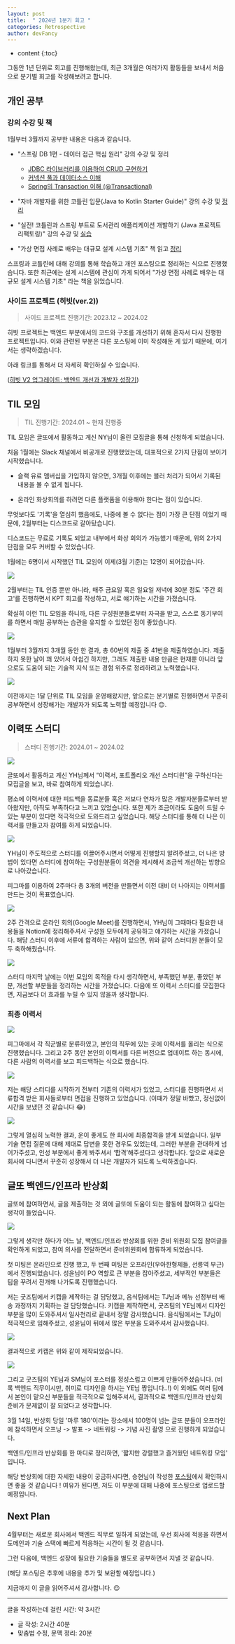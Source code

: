```yaml
---
layout: post
title:  " 2024년 1분기 회고 "
categories: Retrospective
author: devFancy
---
```

* content
{:toc}

그동안 1년 단위로 회고를 진행해왔는데, 최근 3개월은 여러가지 활동들을 보내서 처음으로 분기별 회고를 작성해보려고 합니다.

## 개인 공부

### 강의 수강 및 책

1월부터 3월까지 공부한 내용은 다음과 같습니다.

- "스프링 DB 1편 - 데이터 접근 핵심 원리" 강의 수강 및 정리

    - [JDBC 라이브러리를 이용하여 CRUD 구현하기](https://devfancy.github.io/Spring-DB-JDBC/)
    - [커넥션 풀과 데이터소스 이해](https://devfancy.github.io/Spring-DB-ConnectionPool-DataSource/)
    - [Spring의 Transaction 이해 (@Transactional)](https://devfancy.github.io/Spring-DB-Transaction/)

- "자바 개발자를 위한 코틀린 입문(Java to Kotlin Starter Guide)" 강의 수강 및 [정리](https://github.com/devFancy/kotlin-practice/tree/main/java-to-kotlin)

- "실전! 코틀린과 스프링 부트로 도서관리 애플리케이션 개발하기 (Java 프로젝트 리팩토링)" 강의 수강 및 [실습](https://github.com/devFancy/kotlin-practice/tree/main/library-app)

- "가상 면접 사례로 배우는 대규모 설계 시스템 기초" 책 읽고 [정리](https://github.com/devFancy/memo/tree/main/book)

스프링과 코틀린에 대해 강의를 통해 학습하고 개인 포스팅으로 정리하는 식으로 진행했습니다. 또한 최근에는 설계 시스템에 관심이 가게 되어서 "가상 면접 사례로 배우는 대규모 설계 시스템 기초" 라는 책을 읽었습니다.

### 사이드 프로젝트 (히빗(ver.2))

> 사이드 프로젝트 진행기간: 2023.12 ~ 2024.02

히빗 프로젝트는 백엔드 부분에서의 코드와 구조를 개선하기 위해 혼자서 다시 진행한 프로젝트입니다.
이와 관련된 부분은 다른 포스팅에 이미 작성해둔 게 있기 때문에, 여기서는 생략하겠습니다.

아래 링크를 통해서 더 자세히 확인하실 수 있습니다.

([히빗 V2 업그레이드: 백엔드 개선과 개발자 성장기](https://devfancy.github.io/Hibit-Retrospective/))

## TIL 모임

> TIL 진행기간: 2024.01 ~ 현재 진행중

TIL 모임은 글또에서 활동하고 계신 NY님이 올린 모집글을 통해 신청하게 되었습니다.

처음 1월에는 Slack 채널에서 비공개로 진행했었는데, 대표적으로 2가지 단점이 보이기 시작했습니다.

- 슬랙 유료 멤버십을 가입하지 않으면, 3개월 이후에는 블러 처리가 되어서 기록된 내용을 볼 수 없게 됩니다.

- 온라인 화상회의를 하려면 다른 플랫폼을 이용해야 한다는 점이 있습니다.

무엇보다도 '기록'을 열심히 했음에도, 나중에 볼 수 없다는 점이 가장 큰 단점 이었기 때문에, 2월부터는 디스코드로 갈아탔습니다.

디스코드는 무료로 기록도 되었고 내부에서 화상 회의가 가능했기 때문에, 위의 2가지 단점을 모두 커버할 수 있었습니다.

1월에는 6명이서 시작했던 TIL 모임이 이제(3월 기준)는 12명이 되어갔습니다.

![](/assets/img/retrospective/Retrospective-2024-first-quarter-1.png)

2월부터는 TIL 인증 뿐만 아니라, 매주 금요일 혹은 일요일 저녁에 30분 정도 '주간 회고'를 진행하면서 KPT 회고를 작성하고, 서로 얘기하는 시간을 가졌습니다.

확실히 이런 TIL 모임을 하니까, 다른 구성원분들로부터 자극을 받고, 스스로 동기부여를 하면서 매일 공부하는 습관을 유지할 수 있었던 점이 좋았습니다.

![](/assets/img/retrospective/Retrospective-2024-first-quarter-2.png)

1월부터 3월까지 3개월 동안 한 결과, 총 60번의 제출 중 41번을 제출하였습니다. 제출하지 못한 날이 꽤 있어서 아쉽긴 하지만, 그래도 제출한 내용 만큼은 현재뿐 아니라 앞으로도 도움이 되는 기술적 지식 또는 경험 위주로 정리하려고 노력했습니다.

![](/assets/img/retrospective/Retrospective-2024-first-quarter-3.png)

이전까지는 1달 단위로 TIL 모임을 운영해왔지만, 앞으로는 분기별로 진행하면서 꾸준히 공부하면서 성장해가는 개발자가 되도록 노력할 예정입니다 😌.

## 이력또 스터디

> 스터디 진행기간: 2024.01 ~ 2024.02

![](/assets/img/retrospective/Retrospective-2024-first-quarter-4.png)

글또에서 활동하고 계신 YH님께서 “이력서, 포트폴리오 개선 스터디원”을 구하신다는 모집글을 보고, 바로 참여하게 되었습니다.

평소에 이력서에 대한 피드백을 동료분들 혹은 저보다 연차가 많은 개발자분들로부터 받아왔지만, 아직도 부족하다고 느끼고 있었습니다.
또한 제가 조금이라도 도움이 드릴 수 있는 부분이 있다면 적극적으로 도와드리고 싶었습니다.
해당 스터디를 통해 더 나은 이력서를 만들고자 참여를 하게 되었습니다.

![](/assets/img/retrospective/Retrospective-2024-first-quarter-5.png)

YH님이 주도적으로 스터디를 이끌어주시면서 어떻게 진행할지 알려주셨고, 더 나은 방법이 있다면 스터디에 참여하는 구성원분들이 의견을 제시해서 조금씩 개선하는 방향으로 나아갔습니다.

피그마를 이용하여 2주마다 총 3개의 버전을 만들면서 이전 대비 더 나아지는 이력서를 만드는 것이 목표였습니다.

![](/assets/img/retrospective/Retrospective-2024-first-quarter-6.png)

2주 간격으로 온라인 회의(Google Meet)를 진행하면서, YH님이 그때마다 필요한 내용들을 Notion에 정리해주셔서 구성원 모두에게 공유하고 얘기하는 시간을 가졌습니다. 
해당 스터디 이후에 서류에 합격하는 사람이 있으면, 위와 같이 스터디원 분들이 모두 축하해줬습니다.

![](/assets/img/retrospective/Retrospective-2024-first-quarter-7.png)

스터디 마지막 날에는 이번 모임의 목적을 다시 생각하면서, 부족했던 부분, 좋았던 부분, 개선할 부분들을 정리하는 시간을 가졌습니다.
다음에 또 이력서 스터디를 모집한다면, 지금보다 더 효과를 누릴 수 있지 않을까 생각합니다.

### 최종 이력서

![](/assets/img/retrospective/Retrospective-2024-first-quarter-8.png)

피그마에서 각 직군별로 분류하였고, 본인의 직무에 있는 곳에 이력서를 올리는 식으로 진행했습니다. 그리고 2주 동안 본인의 이력서를 다른 버전으로 업데이트 하는 동시에, 다른 사람의 이력서를 보고 피드백하는 식으로 했습니다.

![](/assets/img/retrospective/Retrospective-2024-first-quarter-9.png)

저는 해당 스터디를 시작하기 전부터 기존의 이력서가 있었고, 스터디를 진행하면서 서류합격 받은 회사들로부터 면접을 진행하고 있었습니다. (이때가 정말 바빴고, 정신없이 시간을 보냈던 것 같습니다 😂)

![](/assets/img/retrospective/Retrospective-2024-first-quarter.png)

그렇게 열심히 노력한 결과, 운이 좋게도 한 회사에 최종합격을 받게 되었습니다. 일부 기술 면접 질문에 대해 제대로 답변을 못한 경우도 있었는데, 그러한 부분을 관대하게 넘어가주셨고, 인성 부분에서 좋게 봐주셔서 ‘합격’해주셨다고 생각합니다. 
앞으로 새로운 회사에 다니면서 꾸준히 성장해서 더 나은 개발자가 되도록 노력하겠습니다.

## 글또 백엔드/인프라 반상회

글또에 참여하면서, 글을 제출하는 것 외에 글또에 도움이 되는 활동에 참여하고 싶다는 생각이 들었습니다.

![](/assets/img/retrospective/Retrospective-2024-first-quarter-10.png)

그렇게 생각만 하다가 어느 날, 백엔드/인프라 반상회를 위한 준비 위원회 모집 참여글을 확인하게 되었고, 참여 의사를 전달하면서 준비위원회에 합류하게 되었습니다.

첫 미팅은 온라인으로 진행 했고, 두 번째 미팅은 오프라인(우아한형제들, 선릉역 부근)에서 진행되었습니다. 성윤님이 PO 역할로 큰 부분을 잡아주셨고, 세부적인 부분들은 팀을 꾸려서 전개해 나가도록 진행했습니다.

저는 굿즈팀에서 키캡을 제작하는 걸 담당했고, 음식팀에서는 TJ님과 메뉴 선정부터 배송 과정까지 기획하는 걸 담당했습니다.
키캡을 제작하면서, 굿즈팀의 YE님께서 디자인 부분을 많이 도와주셔서 일사천리로 끝내서 정말 감사했습니다. 음식팀에서는 TJ님이 적극적으로 임해주셨고, 성윤님이 뒤에서 많은 부분을 도와주셔서 감사했습니다.

![](/assets/img/retrospective/Retrospective-2024-first-quarter-12.jpg)

결과적으로 키캡은 위와 같이 제작되었습니다.

![](/assets/img/retrospective/Retrospective-2024-first-quarter-13.jpg)

그리고 굿즈팀의 YE님과 SM님이 포스터를 정성스럽고 이쁘게 만들어주셨습니다. (비록 백엔드 직무이시만, 취미로 디자인을 하시는 YE님 짱입니다..!)
이 외에도 여러 팀에서 본인이 맡으신 부분들을 적극적으로 임해주셔서, 결과적으로 백엔드/인프라 반상회 준비가 문제없이 잘 되었다고 생각합니다.

3월 14일, 반상회 당일 '마루 180'이라는 장소에서 100명이 넘는 글또 분들이 오프라인에 참석하면서 오프닝 -> 발표 -> 네트워킹 -> 기념 사진 촬영 으로 진행하게 되었습니다.

백엔드/인프라 반상회를 한 마디로 정리하면, '짧지만 강렬했고 즐거웠던 네트워킹 모임' 입니다.

해당 반상회에 대한 자세한 내용이 궁금하시다면, 승현님이 작성한 [포스팅](https://imksh.com/124)에서 확인하시면 좋을 것 같습니다 !
여유가 된다면, 저도 이 부분에 대해 나중에 포스팅으로 업로드할 예정입니다.

## Next Plan

4월부터는 새로운 회사에서 백엔드 직무로 일하게 되었는데, 우선 회사에 적응을 하면서 도메인과 기술 스택에 빠르게 적응하는 시간이 될 것 같습니다.

그런 다음에, 백엔드 성장에 필요한 기술들을 별도로 공부하면서 지낼 것 같습니다.

(해당 포스팅은 추후에 내용을 추가 및 보완할 예정입니다.)

지금까지 이 글을 읽어주셔서 감사합니다. 😌

---

글을 작성하는데 걸린 시간: 약 3시간

- 글 작성: 2시간 40분
- 맞춤법 수정, 문맥 정리: 20분